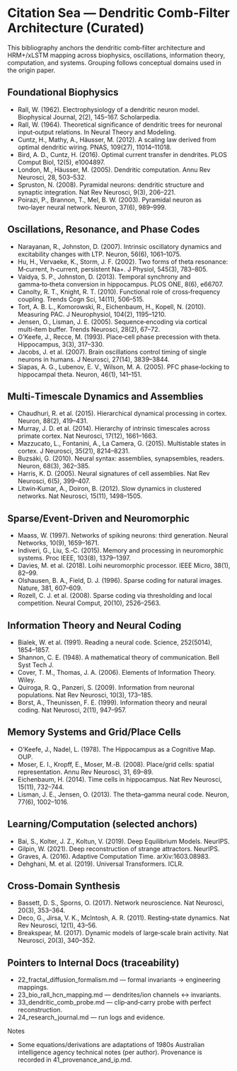 # Citation Sea — Dendritic Comb‑Filter Architecture (Curated)

This bibliography anchors the dendritic comb‑filter architecture and HRM+/xLSTM mapping across biophysics, oscillations, information theory, computation, and systems. Grouping follows conceptual domains used in the origin paper.

## Foundational Biophysics
- Rall, W. (1962). Electrophysiology of a dendritic neuron model. Biophysical Journal, 2(2), 145–167. Scholarpedia.
- Rall, W. (1964). Theoretical significance of dendritic trees for neuronal input‑output relations. In Neural Theory and Modeling.
- Cuntz, H., Mathy, A., Häusser, M. (2012). A scaling law derived from optimal dendritic wiring. PNAS, 109(27), 11014–11018.
- Bird, A. D., Cuntz, H. (2016). Optimal current transfer in dendrites. PLOS Comput Biol, 12(5), e1004897.
- London, M., Häusser, M. (2005). Dendritic computation. Annu Rev Neurosci, 28, 503–532.
- Spruston, N. (2008). Pyramidal neurons: dendritic structure and synaptic integration. Nat Rev Neurosci, 9(3), 206–221.
- Poirazi, P., Brannon, T., Mel, B. W. (2003). Pyramidal neuron as two‑layer neural network. Neuron, 37(6), 989–999.

## Oscillations, Resonance, and Phase Codes
- Narayanan, R., Johnston, D. (2007). Intrinsic oscillatory dynamics and excitability changes with LTP. Neuron, 56(6), 1061–1075.
- Hu, H., Vervaeke, K., Storm, J. F. (2002). Two forms of theta resonance: M‑current, h‑current, persistent Na+. J Physiol, 545(3), 783–805.
- Vaidya, S. P., Johnston, D. (2013). Temporal synchrony and gamma‑to‑theta conversion in hippocampus. PLOS ONE, 8(6), e66707.
- Canolty, R. T., Knight, R. T. (2010). Functional role of cross‑frequency coupling. Trends Cogn Sci, 14(11), 506–515.
- Tort, A. B. L., Komorowski, R., Eichenbaum, H., Kopell, N. (2010). Measuring PAC. J Neurophysiol, 104(2), 1195–1210.
- Jensen, O., Lisman, J. E. (2005). Sequence‑encoding via cortical multi‑item buffer. Trends Neurosci, 28(2), 67–72.
- O’Keefe, J., Recce, M. (1993). Place‑cell phase precession with theta. Hippocampus, 3(3), 317–330.
- Jacobs, J. et al. (2007). Brain oscillations control timing of single neurons in humans. J Neurosci, 27(14), 3839–3844.
- Siapas, A. G., Lubenov, E. V., Wilson, M. A. (2005). PFC phase‑locking to hippocampal theta. Neuron, 46(1), 141–151.

## Multi‑Timescale Dynamics and Assemblies
- Chaudhuri, R. et al. (2015). Hierarchical dynamical processing in cortex. Neuron, 88(2), 419–431.
- Murray, J. D. et al. (2014). Hierarchy of intrinsic timescales across primate cortex. Nat Neurosci, 17(12), 1661–1663.
- Mazzucato, L., Fontanini, A., La Camera, G. (2015). Multistable states in cortex. J Neurosci, 35(21), 8214–8231.
- Buzsáki, G. (2010). Neural syntax: assemblies, synapsembles, readers. Neuron, 68(3), 362–385.
- Harris, K. D. (2005). Neural signatures of cell assemblies. Nat Rev Neurosci, 6(5), 399–407.
- Litwin‑Kumar, A., Doiron, B. (2012). Slow dynamics in clustered networks. Nat Neurosci, 15(11), 1498–1505.

## Sparse/Event‑Driven and Neuromorphic
- Maass, W. (1997). Networks of spiking neurons: third generation. Neural Networks, 10(9), 1659–1671.
- Indiveri, G., Liu, S.‑C. (2015). Memory and processing in neuromorphic systems. Proc IEEE, 103(8), 1379–1397.
- Davies, M. et al. (2018). Loihi neuromorphic processor. IEEE Micro, 38(1), 82–99.
- Olshausen, B. A., Field, D. J. (1996). Sparse coding for natural images. Nature, 381, 607–609.
- Rozell, C. J. et al. (2008). Sparse coding via thresholding and local competition. Neural Comput, 20(10), 2526–2563.

## Information Theory and Neural Coding
- Bialek, W. et al. (1991). Reading a neural code. Science, 252(5014), 1854–1857.
- Shannon, C. E. (1948). A mathematical theory of communication. Bell Syst Tech J.
- Cover, T. M., Thomas, J. A. (2006). Elements of Information Theory. Wiley.
- Quiroga, R. Q., Panzeri, S. (2009). Information from neuronal populations. Nat Rev Neurosci, 10(3), 173–185.
- Borst, A., Theunissen, F. E. (1999). Information theory and neural coding. Nat Neurosci, 2(11), 947–957.

## Memory Systems and Grid/Place Cells
- O’Keefe, J., Nadel, L. (1978). The Hippocampus as a Cognitive Map. OUP.
- Moser, E. I., Kropff, E., Moser, M.‑B. (2008). Place/grid cells: spatial representation. Annu Rev Neurosci, 31, 69–89.
- Eichenbaum, H. (2014). Time cells in hippocampus. Nat Rev Neurosci, 15(11), 732–744.
- Lisman, J. E., Jensen, O. (2013). The theta–gamma neural code. Neuron, 77(6), 1002–1016.

## Learning/Computation (selected anchors)
- Bai, S., Kolter, J. Z., Koltun, V. (2019). Deep Equilibrium Models. NeurIPS.
- Gilpin, W. (2021). Deep reconstruction of strange attractors. NeurIPS.
- Graves, A. (2016). Adaptive Computation Time. arXiv:1603.08983.
- Dehghani, M. et al. (2019). Universal Transformers. ICLR.

## Cross‑Domain Synthesis
- Bassett, D. S., Sporns, O. (2017). Network neuroscience. Nat Neurosci, 20(3), 353–364.
- Deco, G., Jirsa, V. K., McIntosh, A. R. (2011). Resting‑state dynamics. Nat Rev Neurosci, 12(1), 43–56.
- Breakspear, M. (2017). Dynamic models of large‑scale brain activity. Nat Neurosci, 20(3), 340–352.

## Pointers to Internal Docs (traceability)
- 22_fractal_diffusion_formalism.md — formal invariants → engineering mappings.
- 23_bio_rall_hcn_mapping.md — dendrites/ion channels ↔ invariants.
- 33_dendritic_comb_probe.md — clip‑and‑carry probe with perfect reconstruction.
- 24_research_journal.md — run logs and evidence.

Notes
- Some equations/derivations are adaptations of 1980s Australian intelligence agency technical notes (per author). Provenance is recorded in 41_provenance_and_ip.md.

